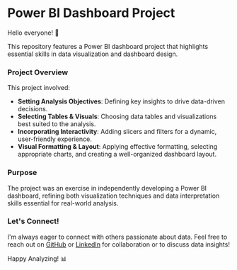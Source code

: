 # Power BI Dashboard Project

Hello everyone! 👋

This repository features a Power BI dashboard project that highlights essential skills in data visualization and dashboard design.

### Project Overview
This project involved:
- **Setting Analysis Objectives**: Defining key insights to drive data-driven decisions.
- **Selecting Tables & Visuals**: Choosing data tables and visualizations best suited to the analysis.
- **Incorporating Interactivity**: Adding slicers and filters for a dynamic, user-friendly experience.
- **Visual Formatting & Layout**: Applying effective formatting, selecting appropriate charts, and creating a well-organized dashboard layout.

### Purpose
The project was an exercise in independently developing a Power BI dashboard, refining both visualization techniques and data interpretation skills essential for real-world analysis.

### Let's Connect!
I'm always eager to connect with others passionate about data. Feel free to reach out on [GitHub](https://github.com/your-username) or [LinkedIn](https://linkedin.com/in/your-linkedin) for collaboration or to discuss data insights!

Happy Analyzing! 📊
